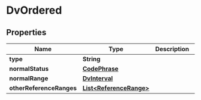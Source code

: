 

# DvOrdered

## Properties

Name | Type | Description | Notes
------------ | ------------- | ------------- | -------------
**type** | **String** |  |  [optional]
**normalStatus** | [**CodePhrase**](CodePhrase.md) |  |  [optional]
**normalRange** | [**DvInterval**](DvInterval.md) |  |  [optional]
**otherReferenceRanges** | [**List&lt;ReferenceRange&gt;**](ReferenceRange.md) |  |  [optional]




